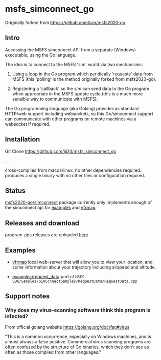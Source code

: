 # msfs_simconnect_go

Originally forked from https://github.com/lian/msfs2020-go

## Intro

Accessing the MSFS simconnect API from a separate (Windows) executable, using the Go language.

The idea is to connect to the MSFS 'sim' world via two mechanisms:

1. Using a loop in the Go program which peridically 'requests' data from MSFS (this 'polling' is the method originally
forked from msfs2020-go).

2. Registering a 'callback' so the *sim* can send data to the Go program when appropriate in the MSFS update cycle
(this is a much more sensible way to communicate with MSFS).

The Go programming language (aka Golang) provides as standard HTTP/web support including websockets, so this Go/simconnect support
can communicate with other programs on remote machines via a websocket if required.

## Installation

Git Clone https://github.com/ijl20/msfs_simconnect_go

...

cross-compiles from macos/linux, no other dependencies required. produces a single binary with no other files or configuration required.

## Status

[msfs2020-go/simconnect](simconnect/) package currently only implements enough of the simconnect api for [examples](examples/) and [vfrmap](vfrmap).

## Releases and download

program zips releases are uploaded [here](https://github.com/ijl20/msfs_simconnect_go/releases)

## Examples

* [vfrmap](vfrmap/) local web-server that will allow you to view your location, and some information about your trajectory including airspeed and altitude.

* [examples/request_data](examples/request_data/) port of `MSFS-SDK/Samples/SimConnectSamples/RequestData/RequestData.cpp`

## Support notes

### Why does my virus-scanning software think this program is infected?

From official golang website https://golang.org/doc/faq#virus

"This is a common occurrence, especially on Windows machines, and is almost always a false positive.
Commercial virus scanning programs are often confused by the structure of Go binaries, which they don't
see as often as those compiled from other languages."
